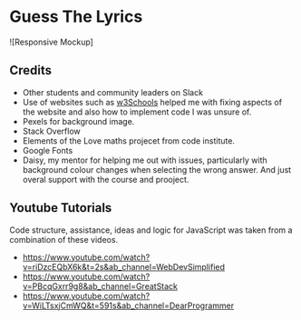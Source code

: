 # Guess The Lyrics




![Responsive Mockup]


## Credits

- Other students and community leaders on Slack
- Use of websites such as [w3Schools](https://www.w3schools.com/) helped me with fixing aspects of the website and also how to implement code I was unsure of.
- Pexels for background image.
- Stack Overflow
- Elements of the Love maths projecet from code institute.
- Google Fonts
- Daisy, my mentor for helping me out with issues, particularly with background colour changes when selecting the wrong answer. And just overal support with the course and prooject.

## Youtube Tutorials

Code structure, assistance, ideas and logic for JavaScript was taken from a combination of these videos.

- <https://www.youtube.com/watch?v=riDzcEQbX6k&t=2s&ab_channel=WebDevSimplified>
- <https://www.youtube.com/watch?v=PBcqGxrr9g8&ab_channel=GreatStack>
- <https://www.youtube.com/watch?v=WiLTsxjCmWQ&t=591s&ab_channel=DearProgrammer>
